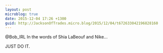 ```yaml
---
layout: post
microblog: true
date: 2015-12-04 17:26 +1300
guid: http://JacksonOfTrades.micro.blog/2015/12/04/t672633042196828160.html
---
```

@Bob_IRL In the words of Shia LaBeouf and Nike... 

JUST DO IT.
